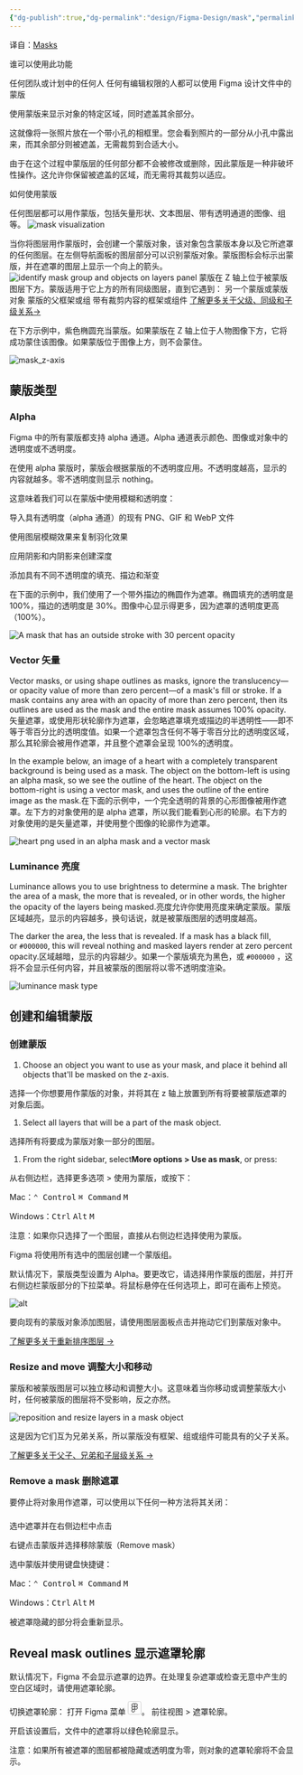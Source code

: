 ```yaml
---
{"dg-publish":true,"dg-permalink":"design/Figma-Design/mask","permalink":"/design/Figma-Design/mask/","metatags":{"description":"Before you start Who can use this feature","og:site_name":"DavonOs","og:title":"蒙版","og:type":"article","og:url":"https://zuji.eu.org/design/Figma-Design/mask","og:image":"https://help.figma.com/hc/theming_assets/01HZFG1N1QJPKABHT3PHQQ0J9J","og:image: width":"200","og:image: alt":"articlecover","og:locale":"zh_cn"},"tags":["Design/UI/Figma"],"created":"2025-06-28 08:13","updated":"2025-07-03 10:18"}
---
```


译自：[Masks](https://help.figma.com/hc/en-us/articles/360040450253-Masks)

谁可以使用此功能

任何团队或计划中的任何人
任何有编辑权限的人都可以使用 Figma 设计文件中的蒙版

使用蒙版来显示对象的特定区域，同时遮盖其余部分。

这就像将一张照片放在一个带小孔的相框里。您会看到照片的一部分从小孔中露出来，而其余部分则被遮盖，无需裁剪到合适大小。

由于在这个过程中蒙版层的任何部分都不会被修改或删除，因此蒙版是一种非破坏性操作。这允许你保留被遮盖的区域，而无需将其裁剪以适应。

如何使用蒙版

任何图层都可以用作蒙版，包括矢量形状、文本图层、带有透明通道的图像、组等。
![mask visualization](https://help.figma.com/hc/article_attachments/4402389611159)

当你将图层用作蒙版时，会创建一个蒙版对象，该对象包含蒙版本身以及它所遮罩的任何图层。在左侧导航面板的图层部分可以识别蒙版对象。蒙版图标会标示出蒙版，并在遮罩的图层上显示一个向上的箭头。
![identify mask group and objects on layers panel](https://help.figma.com/hc/article_attachments/26978254466583)
蒙版在 Z 轴上位于被蒙版图层下方。蒙版适用于它上方的所有同级图层，直到它遇到：
另一个蒙版或蒙版对象
蒙版的父框架或组
带有裁剪内容的框架或组件
[了解更多关于父级、同级和子级关系→](https://help.figma.com/hc/en-us/articles/360039959014)

在下方示例中，紫色椭圆充当蒙版。如果蒙版在 Z 轴上位于人物图像下方，它将成功蒙住该图像。如果蒙版位于图像上方，则不会蒙住。

![mask_z-axis](https://help.figma.com/hc/article_attachments/4405156257815)

## 蒙版类型

### Alpha

Figma 中的所有蒙版都支持 alpha 通道。Alpha 通道表示颜色、图像或对象中的透明度或不透明度。

在使用 alpha 蒙版时，蒙版会根据蒙版的不透明度应用。不透明度越高，显示的内容就越多。零不透明度则显示 nothing。

这意味着我们可以在蒙版中使用模糊和透明度：

导入具有透明度（alpha 通道）的现有 PNG、GIF 和 WebP 文件

使用图层模糊效果来复制羽化效果

应用阴影和内阴影来创建深度

添加具有不同不透明度的填充、描边和渐变

在下面的示例中，我们使用了一个带外描边的椭圆作为遮罩。椭圆填充的透明度是 100%，描边的透明度是 30%。图像中心显示得更多，因为遮罩的透明度更高（100%）。

![A mask that has an outside stroke with 30 percent opacity](https://help.figma.com/hc/article_attachments/26978261775511)

### Vector 矢量

Vector masks, or using shape outlines as masks, ignore the translucency—or opacity value of more than zero percent—of a mask's fill or stroke. If a mask contains any area with an opacity of more than zero percent, then its outlines are used as the mask and the entire mask assumes 100% opacity.矢量遮罩，或使用形状轮廓作为遮罩，会忽略遮罩填充或描边的半透明性——即不等于零百分比的透明度值。如果一个遮罩包含任何不等于零百分比的透明度区域，那么其轮廓会被用作遮罩，并且整个遮罩会呈现 100%的透明度。

In the example below, an image of a heart with a completely transparent background is being used as a mask. The object on the bottom-left is using an alpha mask, so we see the outline of the heart. The object on the bottom-right is using a vector mask, and uses the outline of the entire image as the mask.在下面的示例中，一个完全透明的背景的心形图像被用作遮罩。左下方的对象使用的是 alpha 遮罩，所以我们能看到心形的轮廓。右下方的对象使用的是矢量遮罩，并使用整个图像的轮廓作为遮罩。

![heart png used in an alpha mask and a vector mask](https://help.figma.com/hc/article_attachments/26978254472599)

### Luminance 亮度

Luminance allows you to use brightness to determine a mask. The brighter the area of a mask, the more that is revealed, or in other words, the higher the opacity of the layers being masked.亮度允许你使用亮度来确定蒙版。蒙版区域越亮，显示的内容越多，换句话说，就是被蒙版图层的透明度越高。

The darker the area, the less that is revealed. If a mask has a black fill, or `#000000`, this will reveal nothing and masked layers render at zero percent opacity.区域越暗，显示的内容越少。如果一个蒙版填充为黑色，或 `#000000` ，这将不会显示任何内容，并且被蒙版的图层将以零不透明度渲染。

![luminance mask type](https://help.figma.com/hc/article_attachments/26978254474647)

## 创建和编辑蒙版

### 创建蒙版

1. Choose an object you want to use as your mask, and place it behind all objects that'll be masked on the z-axis.

选择一个你想要用作蒙版的对象，并将其在 z 轴上放置到所有将要被蒙版遮罩的对象后面。

1. Select all layers that will be a part of the mask object.

选择所有将要成为蒙版对象一部分的图层。

1. From the right sidebar, select**More options > Use as mask**, or press:

从右侧边栏，选择更多选项 > 使用为蒙版，或按下：

Mac：<kbd>⌃ Control</kbd> <kbd>⌘ Command</kbd> <kbd>M</kbd>

Windows：<kbd>Ctrl</kbd> <kbd>Alt</kbd> <kbd>M</kbd>

注意：如果你只选择了一个图层，直接从右侧边栏选择使用为蒙版。

Figma 将使用所有选中的图层创建一个蒙版组。

默认情况下，蒙版类型设置为 Alpha。要更改它，请选择用作蒙版的图层，并打开右侧边栏蒙版部分的下拉菜单。将鼠标悬停在任何选项上，即可在画布上预览。


![alt](https://help.figma.com/hc/article_attachments/26978261782807)

要向现有的蒙版对象添加图层，请使用图层面板点击并拖动它们到蒙版对象中。

[了解更多关于重新排序图层 →](https://help.figma.com/hc/en-us/articles/360039956914-Adjust-alignment-dimensions-rotation-and-position#Change_layer_order)

### Resize and move 调整大小和移动

蒙版和被蒙版图层可以独立移动和调整大小。这意味着当你移动或调整蒙版大小时，任何被蒙版的图层将不受影响，反之亦然。

![reposition and resize layers in a mask object](https://help.figma.com/hc/article_attachments/26978254476951)

这是因为它们互为兄弟关系，所以蒙版没有框架、组或组件可能具有的父子关系。

[了解更多关于父子、兄弟和子层级关系 →](https://help.figma.com/hc/en-us/articles/360039959014)

### Remove a mask 删除遮罩

要停止将对象用作遮罩，可以使用以下任何一种方法将其关闭：

选中遮罩并在右侧边栏中点击 <svg width="24" height="24" viewBox="0 0 24 24" fill="none" xmlns="http://www.w3.org/2000/svg">
  <!-- 添加键盘式边框：圆角矩形，浅灰色描边 -->
  <rect x="0.5" y="0.5" width="23" height="23" rx="3" stroke="#CCCCCC" stroke-width="1" fill="none" />
  <!-- 原始路径（关闭图标） -->
  <path fill-rule="evenodd" clip-rule="evenodd" d="M14 11V15C11.2386 15 9 12.7614 9 10H13C13.5523 10 14 10.4477 14 11ZM14 16C10.6863 16 8 13.3137 8 10H7.5C7.22386 10 7 9.77614 7 9.5C7 9.22386 7.22386 9 7.5 9H8.08296C8.55904 6.16229 11.027 4 14 4C17.3137 4 20 6.68629 20 10C20 12.973 17.8377 15.441 15 15.917V16.5C15 16.7761 14.7761 17 14.5 17C14.2239 17 14 16.7761 14 16.5V16ZM14 5C11.581 5 9.56329 6.71776 9.10002 9H13C14.1046 9 15 9.89543 15 11V14.9C17.2822 14.4367 19 12.419 19 10C19 7.23857 16.7614 5 14 5ZM5.5 10C5.22386 10 5 10.2239 5 10.5C5 10.7761 4.77614 11 4.5 11C4.22386 11 4 10.7761 4 10.5C4 9.67157 4.67157 9 5.5 9C5.77614 9 6 9.22386 6 9.5C6 9.77614 5.77614 10 5.5 10ZM4.5 18C4.77614 18 5 18.2239 5 18.5C5 18.7761 5.22386 19 5.5 19C5.77614 19 6 19.2239 6 19.5C6 19.7761 5.77614 20 5.5 20C4.67157 20 4 19.3284 4 18.5C4 18.2239 4.22386 18 4.5 18ZM14.5 18C14.7761 18 15 18.2239 15 18.5C15 19.3284 14.3284 20 13.5 20C13.2239 20 13 19.7761 13 19.5C13 19.2239 13.2239 19 13.5 19C13.7761 19 14 18.7761 14 18.5C14 18.2239 14.2239 18 14.5 18ZM5 12.5C5 12.2239 4.77614 12 4.5 12C4.22386 12 4 12.2239 4 12.5V13.5C4 13.7761 4.22386 14 4.5 14C4.77614 14 5 13.7761 5 13.5V12.5ZM5 15.5C5 15.2239 4.77614 15 4.5 15C4.22386 15 4 15.2239 4 15.5V16.5C4 16.7761 4.22386 17 4.5 17C4.77614 17 5 16.7761 5 16.5V15.5ZM7.5 19C7.22386 19 7 19.2239 7 19.5C7 19.7761 7.22386 20 7.5 20H8.5C8.77614 20 9 19.7761 9 19.5C9 19.2239 8.77614 19 8.5 19H7.5ZM10.5 19C10.2239 19 10 19.2239 10 19.5C10 19.7761 10.2239 20 10.5 20H11.5C11.7761 20 12 19.7761 12 19.5C12 19.2239 11.7761 19 11.5 19H10.5Z" fill="CurrentColor" fill-opacity="0.9"/>
</svg>

右键点击蒙版并选择移除蒙版（Remove mask）

选中蒙版并使用键盘快捷键：

Mac：<kbd>⌃ Control</kbd> <kbd>⌘ Command</kbd> <kbd>M</kbd>

Windows：<kbd>Ctrl</kbd> <kbd>Alt</kbd> <kbd>M</kbd>

被遮罩隐藏的部分将会重新显示。

## Reveal mask outlines 显示遮罩轮廓

默认情况下，Figma 不会显示遮罩的边界。在处理复杂遮罩或检查无意中产生的空白区域时，请使用遮罩轮廓。

切换遮罩轮廓：
打开 Figma 菜单 <svg width="24" height="24" viewBox="0 0 24 24" fill="none" xmlns="http://www.w3.org/2000/svg"><rect x="0.5" y="0.5" width="23" height="23" rx="3" stroke="#CCCCCC" stroke-width="1" fill="none" />
<path fill-rule="evenodd" clip-rule="evenodd" d="M6.5 7C6.5 8.04349 7.03275 8.96254 7.8411 9.5C7.03275 10.0375 6.5 10.9565 6.5 12C6.5 13.0435 7.03276 13.9625 7.84111 14.5C7.03276 15.0375 6.5 15.9565 6.5 17C6.5 18.6569 7.84315 20 9.5 20C11.1569 20 12.5 18.6569 12.5 17V15V14.5V14.2361C13.0308 14.7111 13.7316 15 14.5 15C16.1569 15 17.5 13.6569 17.5 12C17.5 10.9565 16.9672 10.0375 16.1589 9.5C16.9672 8.96254 17.5 8.04349 17.5 7C17.5 5.34315 16.1569 4 14.5 4H12.5H12H11.5H9.5C7.84315 4 6.5 5.34315 6.5 7ZM14.5 9C15.6046 9 16.5 8.10457 16.5 7C16.5 5.89543 15.6046 5 14.5 5H12.5V9H14.5ZM12.5 12C12.5 13.1046 13.3954 14 14.5 14C15.6046 14 16.5 13.1046 16.5 12C16.5 10.8954 15.6046 10 14.5 10C13.3954 10 12.5 10.8954 12.5 12ZM11.5 14H9.5C8.39543 14 7.5 13.1046 7.5 12C7.5 10.8954 8.39543 10 9.5 10H11.5V12V14ZM9.5 15H11.5V17C11.5 18.1046 10.6046 19 9.5 19C8.39543 19 7.5 18.1046 7.5 17C7.5 15.8954 8.39543 15 9.5 15ZM11.5 9H9.5C8.39543 9 7.5 8.10457 7.5 7C7.5 5.89543 8.39543 5 9.5 5H11.5V9Z" fill="currentColor" fill-opacity="0.9"/>
</svg>。
前往视图 > 遮罩轮廓。
 

开启该设置后，文件中的遮罩将以绿色轮廓显示。

注意：如果所有被遮罩的图层都被隐藏或透明度为零，则对象的遮罩轮廓将不会显示。